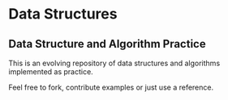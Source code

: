 # Data Structures

## Data Structure and Algorithm Practice

This is an evolving repository of data structures and algorithms implemented as practice.

Feel free to fork, contribute examples or just use a reference.
